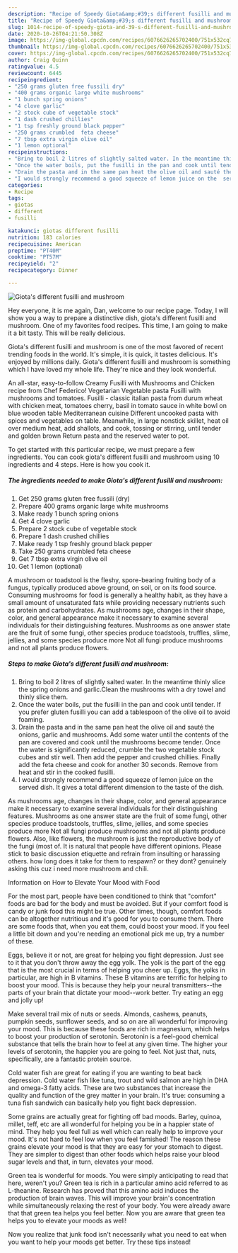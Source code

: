 ```yaml
---
description: "Recipe of Speedy Giota&amp;#39;s different fusilli and mushroom"
title: "Recipe of Speedy Giota&amp;#39;s different fusilli and mushroom"
slug: 1014-recipe-of-speedy-giota-and-39-s-different-fusilli-and-mushroom
date: 2020-10-26T04:21:50.308Z
image: https://img-global.cpcdn.com/recipes/6076626265702400/751x532cq70/giotas-different-fusilli-and-mushroom-recipe-main-photo.jpg
thumbnail: https://img-global.cpcdn.com/recipes/6076626265702400/751x532cq70/giotas-different-fusilli-and-mushroom-recipe-main-photo.jpg
cover: https://img-global.cpcdn.com/recipes/6076626265702400/751x532cq70/giotas-different-fusilli-and-mushroom-recipe-main-photo.jpg
author: Craig Quinn
ratingvalue: 4.5
reviewcount: 6445
recipeingredient:
- "250 grams gluten free fussili dry"
- "400 grams organic large white mushrooms"
- "1 bunch spring onions"
- "4 clove garlic"
- "2 stock cube of vegetable stock"
- "1 dash crushed chillies"
- "1 tsp freshly ground black pepper"
- "250 grams crumbled  feta cheese"
- "7 tbsp extra virgin olive oil"
- "1 lemon optional"
recipeinstructions:
- "Bring to boil 2 litres of slightly salted water. In the meantime thinly slice the spring onions and garlic.Clean the mushrooms with a dry towel and thinly slice them."
- "Once the water boils, put the fusilli in the pan and cook until tender. If you prefer gluten fusilli you can add a tablespoon of the olive oil to avoid foaming."
- "Drain the pasta and in the same pan heat the olive oil and sauté the onions, garlic and mushrooms. Add some water until the contents of the pan are covered and cook until the mushrooms become tender. Once the water is significantly reduced, crumble the two vegetable stock cubes and stir well. Then add the pepper and crushed chillies. Finally add the feta cheese and cook for another 30 seconds. Remove from heat and stir in the cooked fusilli."
- "I would strongly recommend a good squeeze of lemon juice on the  served dish. It gives a total different dimension to the taste of the dish."
categories:
- Recipe
tags:
- giotas
- different
- fusilli

katakunci: giotas different fusilli 
nutrition: 183 calories
recipecuisine: American
preptime: "PT40M"
cooktime: "PT57M"
recipeyield: "2"
recipecategory: Dinner

---
```



![Giota&#39;s different fusilli and mushroom](https://img-global.cpcdn.com/recipes/6076626265702400/751x532cq70/giotas-different-fusilli-and-mushroom-recipe-main-photo.jpg)

Hey everyone, it is me again, Dan, welcome to our recipe page. Today, I will show you a way to prepare a distinctive dish, giota&#39;s different fusilli and mushroom. One of my favorites food recipes. This time, I am going to make it a bit tasty. This will be really delicious.

Giota&#39;s different fusilli and mushroom is one of the most favored of recent trending foods in the world. It's simple, it is quick, it tastes delicious. It's enjoyed by millions daily. Giota&#39;s different fusilli and mushroom is something which I have loved my whole life. They're nice and they look wonderful.

An all-star, easy-to-follow Creamy Fusilli with Mushrooms and Chicken recipe from Chef Federico! Vegetarian Vegetable pasta Fusilli with mushrooms and tomatoes. Fusilli - classic italian pasta from durum wheat with chicken meat, tomatoes cherry, basil in tomato sauce in white bowl on blue wooden table Mediterranean cuisine Different uncooked pasta with spices and vegetables on table. Meanwhile, in large nonstick skillet, heat oil over medium heat, add shallots, and cook, tossing or stirring, until tender and golden brown Return pasta and the reserved water to pot.


To get started with this particular recipe, we must prepare a few ingredients. You can cook giota&#39;s different fusilli and mushroom using 10 ingredients and 4 steps. Here is how you cook it.

<!--inarticleads1-->

##### The ingredients needed to make Giota&#39;s different fusilli and mushroom:

1. Get 250 grams gluten free fussili (dry)
1. Prepare 400 grams organic large white mushrooms
1. Make ready 1 bunch spring onions
1. Get 4 clove garlic
1. Prepare 2 stock cube of vegetable stock
1. Prepare 1 dash crushed chillies
1. Make ready 1 tsp freshly ground black pepper
1. Take 250 grams crumbled  feta cheese
1. Get 7 tbsp extra virgin olive oil
1. Get 1 lemon (optional)


A mushroom or toadstool is the fleshy, spore-bearing fruiting body of a fungus, typically produced above ground, on soil, or on its food source. Consuming mushrooms for food is generally a healthy habit, as they have a small amount of unsaturated fats while providing necessary nutrients such as protein and carbohydrates. As mushrooms age, changes in their shape, color, and general appearance make it necessary to examine several individuals for their distinguishing features. Mushrooms as one answer state are the fruit of some fungi, other species produce toadstools, truffles, slime, jellies, and some species produce more Not all fungi produce mushrooms and not all plants produce flowers. 

<!--inarticleads2-->

##### Steps to make Giota&#39;s different fusilli and mushroom:

1. Bring to boil 2 litres of slightly salted water. In the meantime thinly slice the spring onions and garlic.Clean the mushrooms with a dry towel and thinly slice them.
1. Once the water boils, put the fusilli in the pan and cook until tender. If you prefer gluten fusilli you can add a tablespoon of the olive oil to avoid foaming.
1. Drain the pasta and in the same pan heat the olive oil and sauté the onions, garlic and mushrooms. Add some water until the contents of the pan are covered and cook until the mushrooms become tender. Once the water is significantly reduced, crumble the two vegetable stock cubes and stir well. Then add the pepper and crushed chillies. Finally add the feta cheese and cook for another 30 seconds. Remove from heat and stir in the cooked fusilli.
1. I would strongly recommend a good squeeze of lemon juice on the  served dish. It gives a total different dimension to the taste of the dish.


As mushrooms age, changes in their shape, color, and general appearance make it necessary to examine several individuals for their distinguishing features. Mushrooms as one answer state are the fruit of some fungi, other species produce toadstools, truffles, slime, jellies, and some species produce more Not all fungi produce mushrooms and not all plants produce flowers. Also, like flowers, the mushroom is just the reproductive body of the fungi (most of. It is natural that people have different opinions. Please stick to basic discussion etiquette and refrain from insulting or harassing others. how long does it take for them to respawn? or they dont? genuinely asking this cuz i need more mushroom and chili. 

Information on How to Elevate Your Mood with Food


For the most part, people have been conditioned to think that "comfort" foods are bad for the body and must be avoided. But if your comfort food is candy or junk food this might be true. Other times, though, comfort foods can be altogether nutritious and it's good for you to consume them. There are some foods that, when you eat them, could boost your mood. If you feel a little bit down and you're needing an emotional pick me up, try a number of these.

Eggs, believe it or not, are great for helping you fight depression. Just see to it that you don't throw away the egg yolk. The yolk is the part of the egg that is the most crucial in terms of helping you cheer up. Eggs, the yolks in particular, are high in B vitamins. These B vitamins are terrific for helping to boost your mood. This is because they help your neural transmitters--the parts of your brain that dictate your mood--work better. Try eating an egg and jolly up!

Make several trail mix of nuts or seeds. Almonds, cashews, peanuts, pumpkin seeds, sunflower seeds, and so on are all wonderful for improving your mood. This is because these foods are rich in magnesium, which helps to boost your production of serotonin. Serotonin is a feel-good chemical substance that tells the brain how to feel at any given time. The higher your levels of serotonin, the happier you are going to feel. Not just that, nuts, specifically, are a fantastic protein source.

Cold water fish are great for eating if you are wanting to beat back depression. Cold water fish like tuna, trout and wild salmon are high in DHA and omega-3 fatty acids. These are two substances that increase the quality and function of the grey matter in your brain. It's true: consuming a tuna fish sandwich can basically help you fight back depression. 

Some grains are actually great for fighting off bad moods. Barley, quinoa, millet, teff, etc are all wonderful for helping you be in a happier state of mind. They help you feel full as well which can really help to improve your mood. It's not hard to feel low when you feel famished! The reason these grains elevate your mood is that they are easy for your stomach to digest. They are simpler to digest than other foods which helps raise your blood sugar levels and that, in turn, elevates your mood.

Green tea is wonderful for moods. You were simply anticipating to read that here, weren't you? Green tea is rich in a particular amino acid referred to as L-theanine. Research has proved that this amino acid induces the production of brain waves. This will improve your brain's concentration while simultaneously relaxing the rest of your body. You were already aware that that green tea helps you feel better. Now you are aware that green tea helps you to elevate your moods as well!

Now you realize that junk food isn't necessarily what you need to eat when you want to help your moods get better. Try  these tips  instead!

